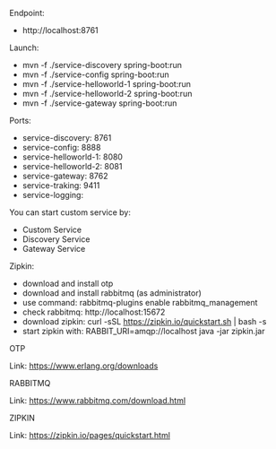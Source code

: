 Endpoint:
- http://localhost:8761

Launch:
- mvn -f ./service-discovery spring-boot:run
- mvn -f ./service-config spring-boot:run
- mvn -f ./service-helloworld-1 spring-boot:run
- mvn -f ./service-helloworld-2 spring-boot:run
- mvn -f ./service-gateway spring-boot:run

Ports:
- service-discovery: 8761
- service-config: 8888
- service-helloworld-1: 8080
- service-helloworld-2: 8081
- service-gateway: 8762
- service-traking: 9411
- service-logging:

You can start custom service by:
- Custom Service
- Discovery Service
- Gateway Service

Zipkin:
- download and install otp
- download and install rabbitmq (as administrator)
- use command: rabbitmq-plugins enable rabbitmq_management
- check rabbitmq: http://localhost:15672
- download zipkin: curl -sSL https://zipkin.io/quickstart.sh | bash -s
- start zipkin with: RABBIT_URI=amqp://localhost java -jar zipkin.jar

OTP

Link: https://www.erlang.org/downloads

RABBITMQ

Link: https://www.rabbitmq.com/download.html

ZIPKIN

Link: https://zipkin.io/pages/quickstart.html

